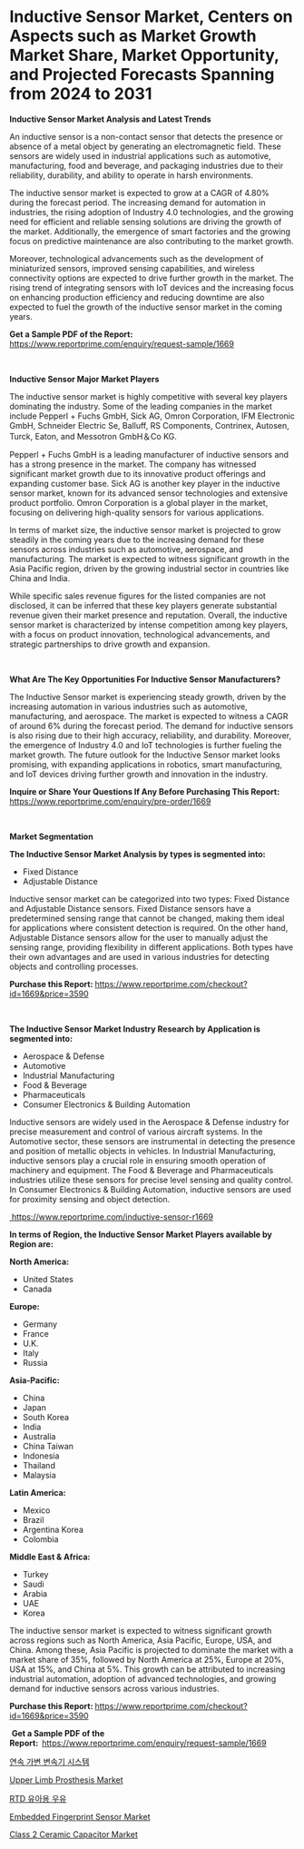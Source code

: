 <p><h1>Inductive Sensor Market, Centers on Aspects such as Market Growth Market Share, Market Opportunity, and Projected Forecasts Spanning from 2024 to 2031</h1></p><p><strong>Inductive Sensor Market Analysis and Latest Trends</strong></p>
<p><p>An inductive sensor is a non-contact sensor that detects the presence or absence of a metal object by generating an electromagnetic field. These sensors are widely used in industrial applications such as automotive, manufacturing, food and beverage, and packaging industries due to their reliability, durability, and ability to operate in harsh environments.</p><p>The inductive sensor market is expected to grow at a CAGR of 4.80% during the forecast period. The increasing demand for automation in industries, the rising adoption of Industry 4.0 technologies, and the growing need for efficient and reliable sensing solutions are driving the growth of the market. Additionally, the emergence of smart factories and the growing focus on predictive maintenance are also contributing to the market growth.</p><p>Moreover, technological advancements such as the development of miniaturized sensors, improved sensing capabilities, and wireless connectivity options are expected to drive further growth in the market. The rising trend of integrating sensors with IoT devices and the increasing focus on enhancing production efficiency and reducing downtime are also expected to fuel the growth of the inductive sensor market in the coming years.</p></p>
<p><strong>Get a Sample PDF of the Report:&nbsp;</strong> <a href="https://www.reportprime.com/enquiry/request-sample/1669">https://www.reportprime.com/enquiry/request-sample/1669</a></p>
<p>&nbsp;</p>
<p><strong>Inductive Sensor Major Market Players</strong></p>
<p><p>The inductive sensor market is highly competitive with several key players dominating the industry. Some of the leading companies in the market include Pepperl + Fuchs GmbH, Sick AG, Omron Corporation, IFM Electronic GmbH, Schneider Electric Se, Balluff, RS Components, Contrinex, Autosen, Turck, Eaton, and Messotron GmbH＆Co KG.</p><p>Pepperl + Fuchs GmbH is a leading manufacturer of inductive sensors and has a strong presence in the market. The company has witnessed significant market growth due to its innovative product offerings and expanding customer base. Sick AG is another key player in the inductive sensor market, known for its advanced sensor technologies and extensive product portfolio. Omron Corporation is a global player in the market, focusing on delivering high-quality sensors for various applications.</p><p>In terms of market size, the inductive sensor market is projected to grow steadily in the coming years due to the increasing demand for these sensors across industries such as automotive, aerospace, and manufacturing. The market is expected to witness significant growth in the Asia Pacific region, driven by the growing industrial sector in countries like China and India.</p><p>While specific sales revenue figures for the listed companies are not disclosed, it can be inferred that these key players generate substantial revenue given their market presence and reputation. Overall, the inductive sensor market is characterized by intense competition among key players, with a focus on product innovation, technological advancements, and strategic partnerships to drive growth and expansion.</p></p>
<p>&nbsp;</p>
<p><strong>What Are The Key Opportunities For Inductive Sensor Manufacturers?</strong></p>
<p><p>The Inductive Sensor market is experiencing steady growth, driven by the increasing automation in various industries such as automotive, manufacturing, and aerospace. The market is expected to witness a CAGR of around 6% during the forecast period. The demand for inductive sensors is also rising due to their high accuracy, reliability, and durability. Moreover, the emergence of Industry 4.0 and IoT technologies is further fueling the market growth. The future outlook for the Inductive Sensor market looks promising, with expanding applications in robotics, smart manufacturing, and IoT devices driving further growth and innovation in the industry.</p></p>
<p><strong>Inquire or Share Your Questions If Any Before Purchasing This Report:</strong> <a href="https://www.reportprime.com/enquiry/pre-order/1669">https://www.reportprime.com/enquiry/pre-order/1669</a></p>
<p>&nbsp;</p>
<p><strong>Market Segmentation</strong></p>
<p><strong>The Inductive Sensor Market Analysis by types is segmented into:</strong></p>
<p><ul><li>Fixed Distance</li><li>Adjustable Distance</li></ul></p>
<p><p>Inductive sensor market can be categorized into two types: Fixed Distance and Adjustable Distance sensors. Fixed Distance sensors have a predetermined sensing range that cannot be changed, making them ideal for applications where consistent detection is required. On the other hand, Adjustable Distance sensors allow for the user to manually adjust the sensing range, providing flexibility in different applications. Both types have their own advantages and are used in various industries for detecting objects and controlling processes.</p></p>
<p><strong>Purchase this Report:&nbsp;</strong><a href="https://www.reportprime.com/checkout?id=1669&price=3590">https://www.reportprime.com/checkout?id=1669&price=3590</a></p>
<p>&nbsp;</p>
<p><strong>The Inductive Sensor Market Industry Research by Application is segmented into:</strong></p>
<p><ul><li>Aerospace & Defense</li><li>Automotive</li><li>Industrial Manufacturing</li><li>Food & Beverage</li><li>Pharmaceuticals</li><li>Consumer Electronics & Building Automation</li></ul></p>
<p><p>Inductive sensors are widely used in the Aerospace & Defense industry for precise measurement and control of various aircraft systems. In the Automotive sector, these sensors are instrumental in detecting the presence and position of metallic objects in vehicles. In Industrial Manufacturing, inductive sensors play a crucial role in ensuring smooth operation of machinery and equipment. The Food & Beverage and Pharmaceuticals industries utilize these sensors for precise level sensing and quality control. In Consumer Electronics & Building Automation, inductive sensors are used for proximity sensing and object detection.</p></p>
<p><a href="https://www.reportprime.com/inductive-sensor-r1669">&nbsp;https://www.reportprime.com/inductive-sensor-r1669</a></p>
<p><strong>In terms of Region, the Inductive Sensor Market Players available by Region are:</strong></p>
<p>
    <p> <strong> North America: </strong>
        <ul>
            <li>United States</li>
            <li>Canada</li>
        </ul>
        </p> 
    <p> <strong> Europe: </strong>
        <ul>
            <li>Germany</li>
            <li>France</li>
            <li>U.K.</li>
            <li>Italy</li>
            <li>Russia</li>
        </ul>
        </p> 
    <p> <strong> Asia-Pacific: </strong>
        <ul>
            <li>China</li>
            <li>Japan</li>
            <li>South Korea</li>
            <li>India</li>
            <li>Australia</li>
            <li>China Taiwan</li>
            <li>Indonesia</li>
            <li>Thailand</li>
            <li>Malaysia</li>
        </ul>
        </p> 
    <p> <strong> Latin America: </strong>
        <ul>
            <li>Mexico</li>
            <li>Brazil</li>
            <li>Argentina Korea</li>
            <li>Colombia</li>
        </ul>
        </p> 
    <p> <strong> Middle East & Africa: </strong>
        <ul>
            <li>Turkey</li>
            <li>Saudi</li>
            <li>Arabia</li>
            <li>UAE</li>
            <li>Korea</li>
        </ul>
    </p>
    </p>
<p><p>The inductive sensor market is expected to witness significant growth across regions such as North America, Asia Pacific, Europe, USA, and China. Among these, Asia Pacific is projected to dominate the market with a market share of 35%, followed by North America at 25%, Europe at 20%, USA at 15%, and China at 5%. This growth can be attributed to increasing industrial automation, adoption of advanced technologies, and growing demand for inductive sensors across various industries.</p></p>
<p><strong>Purchase this Report: </strong><a href="https://www.reportprime.com/checkout?id=1669&price=3590">https://www.reportprime.com/checkout?id=1669&price=3590</a></p>
<p>&nbsp;<strong>Get a Sample PDF of the Report:&nbsp;&nbsp;</strong><a href="https://www.reportprime.com/enquiry/request-sample/1669">https://www.reportprime.com/enquiry/request-sample/1669</a></p>
<p><strong></strong></p>
<p><p><a href="https://github.com/TimmyMann6767/Market-Research-Report-List-3/blob/main/7577611102373.md">연속 가변 변속기 시스템</a></p><p><a href="https://medium.com/@caseyee25/booming-upper-limb-prosthesis-market-sector-market-analysis-and-growth-projections-till-2031-c2d5cd190150">Upper Limb Prosthesis Market</a></p><p><a href="https://github.com/JeromeRtyau89966/Market-Research-Report-List-3/blob/main/2173595102374.md">RTD 유아용 우유</a></p><p><a href="https://github.com/joannagoyvaerts/Market-Research-Report-List-4/blob/main/embedded-fingerprint-sensor-market.md">Embedded Fingerprint Sensor Market</a></p><p><a href="https://github.com/abdelrhmankishk22/Market-Research-Report-List-5/blob/main/class-2-ceramic-capacitor-market.md">Class 2 Ceramic Capacitor Market</a></p></p>